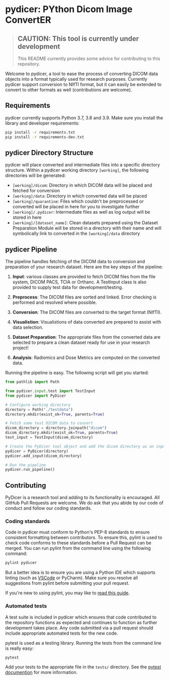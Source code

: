 # pydicer: PYthon Dicom Image ConvertER

> ## CAUTION: This tool is currently under development
>
> This README currently provides some advice for contributing to this repository.

Welcome to pydicer, a tool to ease the process of converting DICOM data objects into a format typically used for research purposes. Currently pydicer support conversion to NIfTI format, but it can easily be extended to convert to other formats as well (contributions are welcome).

## Requirements

pydicer currently supports Python 3.7, 3.8 and 3.9. Make sure you install the library and developer requirements:

```bash
pip install -r requirements.txt
pip install -r requirements-dev.txt
```

## pydicer Directory Structure

pydicer will place converted and intermediate files into a specific directory structure. Within a pydicer working directory `[working]`, the following directories will be generated:

- `[working]/dicom`: Directory in which DICOM data will be placed and fetched for conversion
- `[working]/data`: Directory in which converted data will be placed
- `[working]/quarantine`: Files which couldn't be preprocessed or converted will be placed in here for you to investigate further
- `[working]/.pydicer`: Intermediate files as well as log output will be stored in here
- `[working]/[dataset_name]`: Clean datasets prepared using the Dataset Preparation Module will be stored in a directory with their name and will symbolically link to converted in the `[working]/data` directory

## pydicer Pipeline

The pipeline handles fetching of the DICOM data to conversion and preparation of your research dataset. Here are the key steps of the pipeline:

1. **Input**: various classes are provided to fetch DICOM files from the file system, DICOM PACS, TCIA or Orthanc. A TestInput class is also provided to supply test data for development/testing.

2. **Preprocess**: The DICOM files are sorted and linked. Error checking is performed and resolved where possible.

3. **Conversion**: The DICOM files are converted to the target format (NIfTI).

4. **Visualistion**: Visualistions of data converted are prepared to assist with data selection.

5. **Dataset Preparation**: The appropriate files from the converted data are selected to prepare a clean dataset ready for use in your research project!

6. **Analysis**: Radiomics and Dose Metrics are computed on the converted data.

Running the pipeline is easy. The following script will get you started:

```python
from pathlib import Path

from pydicer.input.test import TestInput
from pydicer import PyDicer

# Configure working directory
directory = Path("./testdata")
directory.mkdir(exist_ok=True, parents=True)

# Fetch some test DICOM data to convert
dicom_directory = directory.joinpath("dicom")
dicom_directory.mkdir(exist_ok=True, parents=True)
test_input = TestInput(dicom_directory)

# Create the PyDicer tool object and add the dicom directory as an input location
pydicer = PyDicer(directory)
pydicer.add_input(dicom_directory)

# Run the pipeline
pydicer.run_pipeline()
```

## Contributing

PyDicer is a research tool and adding to its functionality is encouraged. All GitHub Pull Requests
are welcome. We do ask that you abide by our code of conduct and follow our coding standards.

### Coding standards

Code in pydicer must conform to Python's PEP-8 standards to ensure consistent formatting between contributors. To ensure this, pylint is used to check code conforms to these standards before a Pull Request can be merged. You can run pylint from the command line using the following command:

```bash
pylint pydicer
```

But a better idea is to ensure you are using a Python IDE which supports linting (such as [VSCode](https://code.visualstudio.com/docs/python/linting) or PyCharm). Make sure you resolve all suggestions from pylint before submitting your pull request.

If you're new to using pylint, you may like to [read this guide](https://docs.pylint.org/en/v2.11.1/tutorial.html).

### Automated tests

A test suite is included in pydicer which ensures that code contributed to the repository functions as expected and continues to function as further development takes place. Any code submitted via a pull request should include appropriate automated tests for the new code.

pytest is used as a testing library. Running the tests from the command line is really easy:

```bash
pytest
```

Add your tests to the appropriate file in the `tests/` directory. See the [pytest documention](https://docs.pytest.org/en/6.2.x/getting-started.html) for more information.
